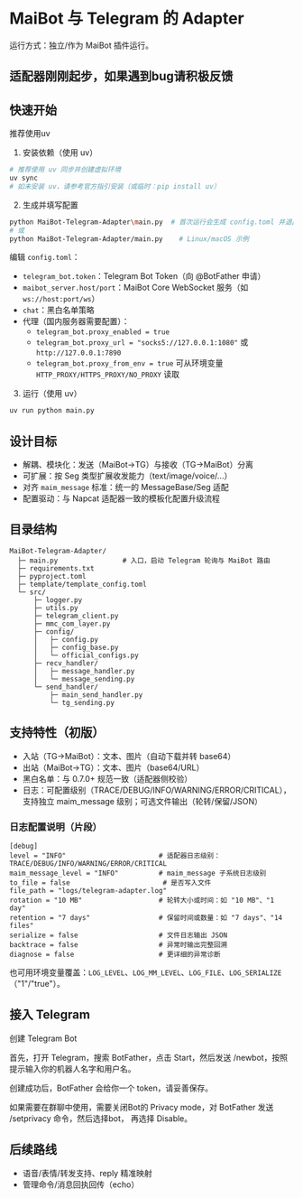 # MaiBot 与 Telegram 的 Adapter

运行方式：独立/作为 MaiBot 插件运行。

## 适配器刚刚起步，如果遇到bug请积极反馈

## 快速开始

推荐使用uv

1. 安装依赖（使用 uv）

```bash
# 推荐使用 uv 同步并创建虚拟环境
uv sync
# 如未安装 uv，请参考官方指引安装（或临时：pip install uv）
```

2. 生成并填写配置

```bash
python MaiBot-Telegram-Adapter\main.py  # 首次运行会生成 config.toml 并退出（Windows 示例）
# 或
python MaiBot-Telegram-Adapter/main.py    # Linux/macOS 示例
```

编辑 `config.toml`：

- `telegram_bot.token`：Telegram Bot Token（向 @BotFather 申请）
- `maibot_server.host/port`：MaiBot Core WebSocket 服务（如 `ws://host:port/ws`）
- `chat`：黑白名单策略
- 代理（国内服务器需要配置）：
  - `telegram_bot.proxy_enabled = true`
  - `telegram_bot.proxy_url = "socks5://127.0.0.1:1080"` 或 `http://127.0.0.1:7890`
  - `telegram_bot.proxy_from_env = true` 可从环境变量 `HTTP_PROXY/HTTPS_PROXY/NO_PROXY` 读取

3. 运行（使用 uv）

```bash
uv run python main.py
```

## 设计目标

- 解耦、模块化：发送（MaiBot→TG）与接收（TG→MaiBot）分离
- 可扩展：按 Seg 类型扩展收发能力（text/image/voice/...）
- 对齐 `maim_message` 标准：统一的 MessageBase/Seg 适配
- 配置驱动：与 Napcat 适配器一致的模板化配置升级流程

## 目录结构

```
MaiBot-Telegram-Adapter/
  ├─ main.py                # 入口，启动 Telegram 轮询与 MaiBot 路由
  ├─ requirements.txt
  ├─ pyproject.toml
  ├─ template/template_config.toml
  └─ src/
      ├─ logger.py
      ├─ utils.py
      ├─ telegram_client.py
      ├─ mmc_com_layer.py
      ├─ config/
      │   ├─ config.py
      │   ├─ config_base.py
      │   └─ official_configs.py
      ├─ recv_handler/
      │   ├─ message_handler.py
      │   └─ message_sending.py
      └─ send_handler/
          ├─ main_send_handler.py
          └─ tg_sending.py
```

## 支持特性（初版）

- 入站（TG→MaiBot）：文本、图片（自动下载并转 base64）
- 出站（MaiBot→TG）：文本、图片（base64/URL）
- 黑白名单：与 0.7.0+ 规范一致（适配器侧校验）
 - 日志：可配置级别（TRACE/DEBUG/INFO/WARNING/ERROR/CRITICAL），支持独立 maim_message 级别；可选文件输出（轮转/保留/JSON）

### 日志配置说明（片段）

```
[debug]
level = "INFO"                       # 适配器日志级别：TRACE/DEBUG/INFO/WARNING/ERROR/CRITICAL
maim_message_level = "INFO"          # maim_message 子系统日志级别
to_file = false                       # 是否写入文件
file_path = "logs/telegram-adapter.log"
rotation = "10 MB"                   # 轮转大小或时间：如 "10 MB"、"1 day"
retention = "7 days"                 # 保留时间或数量：如 "7 days"、"14 files"
serialize = false                    # 文件日志输出 JSON
backtrace = false                    # 异常时输出完整回溯
diagnose = false                     # 更详细的异常诊断
```

也可用环境变量覆盖：`LOG_LEVEL`、`LOG_MM_LEVEL`、`LOG_FILE`、`LOG_SERIALIZE`（"1"/"true"）。

## 接入 Telegram

创建 Telegram Bot

首先，打开 Telegram，搜索 BotFather，点击 Start，然后发送 /newbot，按照提示输入你的机器人名字和用户名。

创建成功后，BotFather 会给你一个 token，请妥善保存。

如果需要在群聊中使用，需要关闭Bot的 Privacy mode，对 BotFather 发送 /setprivacy 命令，然后选择bot， 再选择 Disable。

## 后续路线

- 语音/表情/转发支持、reply 精准映射
- 管理命令/消息回执回传（echo）
